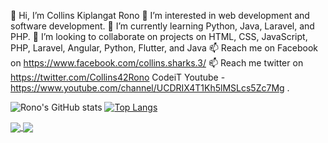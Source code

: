 👋 Hi, I’m Collins Kiplangat Rono
👀 I’m interested in web development and software development.
🌱 I’m currently learning Python, Java, Laravel, and PHP.
💞️ I’m looking to collaborate on projects on HTML, CSS, JavaScript, PHP, Laravel, Angular, Python, Flutter, and Java
📫 Reach me on Facebook on https://www.facebook.com/collins.sharks.3/
📫 Reach me twitter on https://twitter.com/Collins42Rono
CodeiT Youtube - https://www.youtube.com/channel/UCDRIX4T1Kh5lMSLcs5Zc7Mg .

![Rono's GitHub stats](https://github-readme-stats.vercel.app/api?username=rono516&show_icons=true&theme=merko)
[![Top Langs](https://github-readme-stats.vercel.app/api/top-langs/?username=rono516&layout=compact)](https://github.com/rono516/github-readme-stats)

<a href="https://github.com/rono516/github-readme-stats">
  <img align="center" src="https://github-readme-stats.vercel.app/api/pin/?username=rono516&repo=github-readme-stats" />
</a>
<a href="https://github.com/rono516/convoychat">
  <img align="center" src="https://github-readme-stats.vercel.app/api/pin/?username=rono516&repo=convoychat" />
</a>



